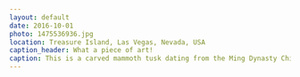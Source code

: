 ```yaml
---
layout: default
date: 2016-10-01
photo: 1475536936.jpg
location: Treasure Island, Las Vegas, Nevada, USA
caption_header: What a piece of art!
caption: This is a carved mammoth tusk dating from the Ming Dynasty Chinese culture. Humans carved elephants, fish and pagodas, lilies, umbrellas, and then a million more little warriors. This is the most beautiful thing I had the chance to see in the US !
---
```

